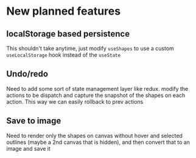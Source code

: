 # New planned features

## localStorage based persistence

This shouldn't take anytime, just modify `useShapes` to use a custom `useLocalStorage` hook instead of the `useState`

## Undo/redo

Need to add some sort of state management layer like redux. modify the actions to be dispatch and capture the snapshot of the shapes on each action. This way we can easily rollback to prev actions

## Save to image

Need to render only the shapes on canvas without hover and selected outlines (maybe a 2nd canvas that is hidden), and then convert that to an image and save it
